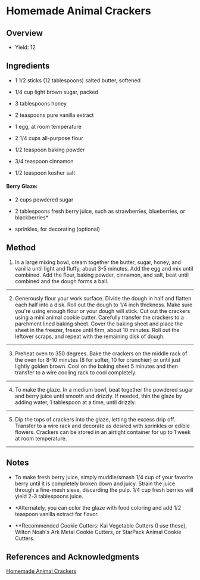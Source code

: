 # Homemade Animal Crackers

## Overview

- Yield: 12

## Ingredients

- 1 1/2 sticks (12 tablespoons) salted butter, softened

- 1/4 cup light brown sugar, packed

- 3 tablespoons honey

- 2 teaspoons pure vanilla extract

- 1 egg, at room temperature

- 2 1/4 cups all-purpose flour

- 1/2 teaspoon baking powder

- 3/4 teaspoon cinnamon

- 1/2 teaspoon kosher salt

#### Berry Glaze:

- 2 cups powdered sugar

- 2 tablespoons fresh berry juice, such as strawberries, blueberries, or blackberries*

- sprinkles, for decorating (optional)

## Method

1. In a large mixing bowl, cream together the butter, sugar, honey, and vanilla until light and fluffy, about 3-5 minutes. Add the egg and mix until combined. Add the flour, baking powder, cinnamon, and salt, beat until combined and the dough forms a ball.
---

2. Generously flour your work surface. Divide the dough in half and flatten each half into a disk. Roll out the dough to 1/4 inch thickness. Make sure you're using enough flour or your dough will stick. Cut out the crackers using a mini animal cookie cutter. Carefully transfer the crackers to a parchment lined baking sheet. Cover the baking sheet and place the sheet in the freezer, freeze until firm, about 10 minutes. Roll out the leftover scraps, and repeat with the remaining disk of dough.
---

3. Preheat oven to 350 degrees. Bake the crackers on the middle rack of the oven for 8-10 minutes (8 for softer, 10 for crunchier) or until just lightly golden brown. Cool on the baking sheet 5 minutes and then transfer to a wire cooling rack to cool completely.
---

4. To make the glaze. In a medium bowl, beat together the powdered sugar and berry juice until smooth and drizzly. If needed, thin the glaze by adding water, 1 tablespoon at a time, until drizzly.
---

5. Dip the tops of crackers into the glaze, letting the excess drip off. Transfer to a wire rack and decorate as desired with sprinkles or edible flowers. Crackers can be stored in an airtight container for up to 1 week at room temperature.
---


## Notes

- To make fresh berry juice, simply muddle/smash 1/4 cup of your favorite berry until it is completely broken down and juicy. Strain the juice through a fine-mesh sieve, discarding the pulp. 1/4 cup fresh berries will yield 2-3 tablespoons juice.

- *Alternately, you can color the glaze with food coloring and add 1/2 teaspoon vanilla extract for flavor.

- **Recommended Cookie Cutters: Kai Vegetable Cutters (I use these), Wilton Noah's Ark Metal Cookie Cutters, or StarPack Animal Cookie Cutters.

## References and Acknowledgments

[Homemade Animal Crackers](https://www.halfbakedharvest.com/homemade-animal-crackers/#bo-recipe)
